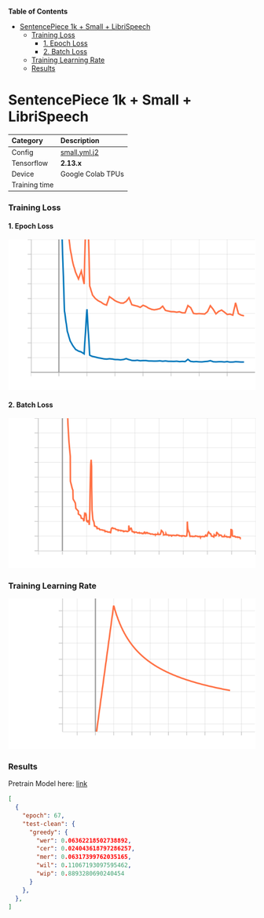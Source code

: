 **Table of Contents**
- [SentencePiece 1k + Small + LibriSpeech](#sentencepiece-1k--small--librispeech)
    - [Training Loss](#training-loss)
      - [1. Epoch Loss](#1-epoch-loss)
      - [2. Batch Loss](#2-batch-loss)
    - [Training Learning Rate](#training-learning-rate)
    - [Results](#results)


# SentencePiece 1k + Small + LibriSpeech


| Category      | Description                        |
| :------------ | :--------------------------------- |
| Config        | [small.yml.j2](../../small.yml.j2) |
| Tensorflow    | **2.13.x**                         |
| Device        | Google Colab TPUs                  |
| Training time |                                    |


### Training Loss

#### 1. Epoch Loss

![Epoch Loss](./figs/conformer-small-sp1k-epoch-loss.svg)

#### 2. Batch Loss

![Batch Loss](./figs/conformer-small-sp1k-batch-loss.svg)

### Training Learning Rate

![Learning Rate](./figs/conformer-small-sp1k-lr.svg)


### Results

Pretrain Model here: [link]()

```json
[
  {
    "epoch": 67,
    "test-clean": {
      "greedy": {
        "wer": 0.06362218502738892,
        "cer": 0.024043618797286257,
        "mer": 0.06317399762035165,
        "wil": 0.11067193097595462,
        "wip": 0.8893280690240454
      }
    },
  },
]
```
